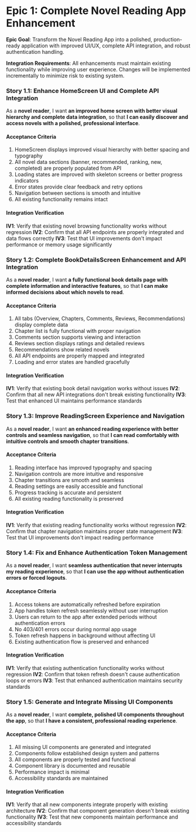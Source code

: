 # Epic 1: Complete Novel Reading App Enhancement

**Epic Goal**: Transform the Novel Reading App into a polished, production-ready application with improved UI/UX, complete API integration, and robust authentication handling.

**Integration Requirements**: All enhancements must maintain existing functionality while improving user experience. Changes will be implemented incrementally to minimize risk to existing system.

### Story 1.1: Enhance HomeScreen UI and Complete API Integration

As a **novel reader**,
I want **an improved home screen with better visual hierarchy and complete data integration**,
so that **I can easily discover and access novels with a polished, professional interface**.

#### Acceptance Criteria

1. HomeScreen displays improved visual hierarchy with better spacing and typography
2. All novel data sections (banner, recommended, ranking, new, completed) are properly populated from API
3. Loading states are improved with skeleton screens or better progress indicators
4. Error states provide clear feedback and retry options
5. Navigation between sections is smooth and intuitive
6. All existing functionality remains intact

#### Integration Verification

**IV1**: Verify that existing novel browsing functionality works without regression
**IV2**: Confirm that all API endpoints are properly integrated and data flows correctly
**IV3**: Test that UI improvements don't impact performance or memory usage significantly

### Story 1.2: Complete BookDetailsScreen Enhancement and API Integration

As a **novel reader**,
I want **a fully functional book details page with complete information and interactive features**,
so that **I can make informed decisions about which novels to read**.

#### Acceptance Criteria

1. All tabs (Overview, Chapters, Comments, Reviews, Recommendations) display complete data
2. Chapter list is fully functional with proper navigation
3. Comments section supports viewing and interaction
4. Reviews section displays ratings and detailed reviews
5. Recommendations show related novels
6. All API endpoints are properly mapped and integrated
7. Loading and error states are handled gracefully

#### Integration Verification

**IV1**: Verify that existing book detail navigation works without issues
**IV2**: Confirm that all new API integrations don't break existing functionality
**IV3**: Test that enhanced UI maintains performance standards

### Story 1.3: Improve ReadingScreen Experience and Navigation

As a **novel reader**,
I want **an enhanced reading experience with better controls and seamless navigation**,
so that **I can read comfortably with intuitive controls and smooth chapter transitions**.

#### Acceptance Criteria

1. Reading interface has improved typography and spacing
2. Navigation controls are more intuitive and responsive
3. Chapter transitions are smooth and seamless
4. Reading settings are easily accessible and functional
5. Progress tracking is accurate and persistent
6. All existing reading functionality is preserved

#### Integration Verification

**IV1**: Verify that existing reading functionality works without regression
**IV2**: Confirm that chapter navigation maintains proper state management
**IV3**: Test that UI improvements don't impact reading performance

### Story 1.4: Fix and Enhance Authentication Token Management

As a **novel reader**,
I want **seamless authentication that never interrupts my reading experience**,
so that **I can use the app without authentication errors or forced logouts**.

#### Acceptance Criteria

1. Access tokens are automatically refreshed before expiration
2. App handles token refresh seamlessly without user interruption
3. Users can return to the app after extended periods without authentication errors
4. No 403/401 errors occur during normal app usage
5. Token refresh happens in background without affecting UI
6. Existing authentication flow is preserved and enhanced

#### Integration Verification

**IV1**: Verify that existing authentication functionality works without regression
**IV2**: Confirm that token refresh doesn't cause authentication loops or errors
**IV3**: Test that enhanced authentication maintains security standards

### Story 1.5: Generate and Integrate Missing UI Components

As a **novel reader**,
I want **complete, polished UI components throughout the app**,
so that **I have a consistent, professional reading experience**.

#### Acceptance Criteria

1. All missing UI components are generated and integrated
2. Components follow established design system and patterns
3. All components are properly tested and functional
4. Component library is documented and reusable
5. Performance impact is minimal
6. Accessibility standards are maintained

#### Integration Verification

**IV1**: Verify that all new components integrate properly with existing architecture
**IV2**: Confirm that component generation doesn't break existing functionality
**IV3**: Test that new components maintain performance and accessibility standards

